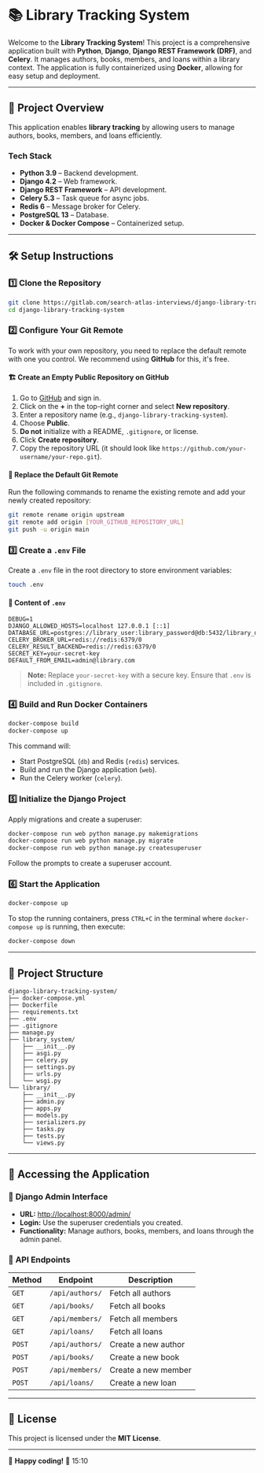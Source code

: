 # 📚 Library Tracking System

Welcome to the **Library Tracking System**! This project is a comprehensive application built with **Python**, **Django**, **Django REST Framework (DRF)**, and **Celery**. It manages authors, books, members, and loans within a library context. The application is fully containerized using **Docker**, allowing for easy setup and deployment.

---

## 📌 **Project Overview**
This application enables **library tracking** by allowing users to manage authors, books, members, and loans efficiently.

### **Tech Stack**
- **Python 3.9** – Backend development.
- **Django 4.2** – Web framework.
- **Django REST Framework** – API development.
- **Celery 5.3** – Task queue for async jobs.
- **Redis 6** – Message broker for Celery.
- **PostgreSQL 13** – Database.
- **Docker & Docker Compose** – Containerized setup.

---

## 🛠 **Setup Instructions**

### 1️⃣ **Clone the Repository**
```sh
git clone https://gitlab.com/search-atlas-interviews/django-library-tracking-system
cd django-library-tracking-system
```

### 2️⃣ **Configure Your Git Remote**
To work with your own repository, you need to replace the default remote with one you control. We recommend using **GitHub** for this, it's free.

#### 🏗 **Create an Empty Public Repository on GitHub**
1. Go to [GitHub](https://github.com/) and sign in.
2. Click on the **+** in the top-right corner and select **New repository**.
3. Enter a repository name (e.g., `django-library-tracking-system`).
4. Choose **Public**.
5. **Do not** initialize with a README, `.gitignore`, or license.
6. Click **Create repository**.
7. Copy the repository URL (it should look like `https://github.com/your-username/your-repo.git`).

#### 🔧 **Replace the Default Git Remote**
Run the following commands to rename the existing remote and add your newly created repository:

```sh
git remote rename origin upstream
git remote add origin [YOUR_GITHUB_REPOSITORY_URL]
git push -u origin main
```

### 3️⃣ **Create a `.env` File**
Create a `.env` file in the root directory to store environment variables:
```sh
touch .env
```

#### 📌 **Content of `.env`**
```env
DEBUG=1
DJANGO_ALLOWED_HOSTS=localhost 127.0.0.1 [::1]
DATABASE_URL=postgres://library_user:library_password@db:5432/library_db
CELERY_BROKER_URL=redis://redis:6379/0
CELERY_RESULT_BACKEND=redis://redis:6379/0
SECRET_KEY=your-secret-key
DEFAULT_FROM_EMAIL=admin@library.com
```
> **Note:** Replace `your-secret-key` with a secure key. Ensure that `.env` is included in `.gitignore`.

### 4️⃣ **Build and Run Docker Containers**
```sh
docker-compose build
docker-compose up
```
This command will:
- Start PostgreSQL (`db`) and Redis (`redis`) services.
- Build and run the Django application (`web`).
- Run the Celery worker (`celery`).

### 5️⃣ **Initialize the Django Project**
Apply migrations and create a superuser:
```sh
docker-compose run web python manage.py makemigrations
docker-compose run web python manage.py migrate
docker-compose run web python manage.py createsuperuser
```
Follow the prompts to create a superuser account.

### 6️⃣ **Start the Application**
```sh
docker-compose up
```
To stop the running containers, press `CTRL+C` in the terminal where `docker-compose up` is running, then execute:
```sh
docker-compose down
```

---

## 📂 **Project Structure**
```plaintext
django-library-tracking-system/
├── docker-compose.yml
├── Dockerfile
├── requirements.txt
├── .env
├── .gitignore
├── manage.py
├── library_system/
│   ├── __init__.py
│   ├── asgi.py
│   ├── celery.py
│   ├── settings.py
│   ├── urls.py
│   └── wsgi.py
└── library/
    ├── __init__.py
    ├── admin.py
    ├── apps.py
    ├── models.py
    ├── serializers.py
    ├── tasks.py
    ├── tests.py
    └── views.py
```

---

## 📌 **Accessing the Application**

### 🔑 **Django Admin Interface**
- **URL:** [http://localhost:8000/admin/](http://localhost:8000/admin/)
- **Login:** Use the superuser credentials you created.
- **Functionality:** Manage authors, books, members, and loans through the admin panel.

### 📌 **API Endpoints**
| Method | Endpoint          | Description |
|--------|------------------|-------------|
| `GET`  | `/api/authors/`  | Fetch all authors |
| `GET`  | `/api/books/`    | Fetch all books |
| `GET`  | `/api/members/`  | Fetch all members |
| `GET`  | `/api/loans/`    | Fetch all loans |
| `POST` | `/api/authors/`  | Create a new author |
| `POST` | `/api/books/`    | Create a new book |
| `POST` | `/api/members/`  | Create a new member |
| `POST` | `/api/loans/`    | Create a new loan |

---

## 🎯 **License**
This project is licensed under the **MIT License**.

---

🚀 **Happy coding!** 🎉
15:10